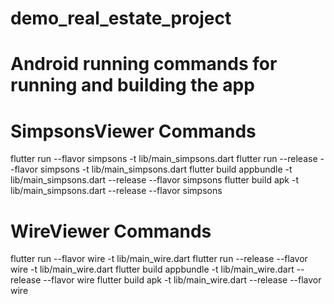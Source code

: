 # demo_real_estate_project

# Android running commands for running and building the app

# SimpsonsViewer Commands

flutter run --flavor simpsons -t lib/main_simpsons.dart
flutter run --release --flavor simpsons -t lib/main_simpsons.dart
flutter build appbundle -t lib/main_simpsons.dart --release --flavor simpsons
flutter build apk -t lib/main_simpsons.dart --release --flavor simpsons

# WireViewer Commands

flutter run --flavor wire -t lib/main_wire.dart
flutter run --release --flavor wire -t lib/main_wire.dart
flutter build appbundle -t lib/main_wire.dart --release --flavor wire
flutter build apk -t lib/main_wire.dart --release --flavor wire
